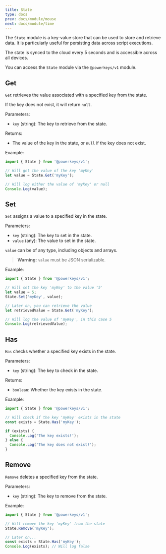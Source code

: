 ```yaml
---
title: State
type: docs
prev: docs/module/mouse
next: docs/module/time
---
```


The `State` module is a key-value store that can be used to store and retrieve data. It is particularly useful for persisting data across script executions.

The state is synced to the cloud every 5 seconds and is accessible across all devices.

You can access the `State` module via the `@powerkeys/v1` module.

## Get

`Get` retrieves the value associated with a specified key from the state.

If the key does not exist, it will return `null`.

Parameters:

- `key` (string): The key to retrieve from the state.

Returns:

- The value of the key in the state, or `null` if the key does not exist.

Example:
```javascript
import { State } from '@powerkeys/v1';

// Will get the value of the key 'myKey'
let value = State.Get('myKey');

// Will log either the value of 'myKey' or null
Console.Log(value);
```

## Set

`Set` assigns a value to a specified key in the state.

Parameters:

- `key` (string): The key to set in the state.
- `value` (any): The value to set in the state.

`value` can be of any type, including objects and arrays.

> **Warning:** `value` must be JSON serializable.

Example:
```javascript
import { State } from '@powerkeys/v1';

// Will set the key 'myKey' to the value '5'
let value = 5;
State.Set('myKey', value);

// Later on, you can retrieve the value
let retrievedValue = State.Get('myKey');

// Will log the value of 'myKey', in this case 5
Console.Log(retrievedValue);
```

## Has

`Has` checks whether a specified key exists in the state.

Parameters:

- `key` (string): The key to check in the state.

Returns:

- `boolean`: Whether the key exists in the state.

Example:
```javascript
import { State } from '@powerkeys/v1';

// Will check if the key 'myKey' exists in the state
const exists = State.Has('myKey');

if (exists) {
  Console.Log('The key exists!');
} else {
  Console.Log('The key does not exist!');
}
```

## Remove

`Remove` deletes a specified key from the state.

Parameters:

- `key` (string): The key to remove from the state.

Example:
```javascript
import { State } from '@powerkeys/v1';

// Will remove the key 'myKey' from the state
State.Remove('myKey');

// Later on...
const exists = State.Has('myKey');
Console.Log(exists); // Will log false
```
